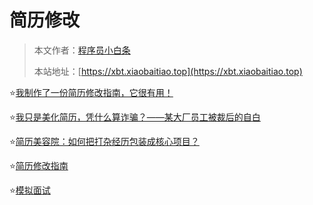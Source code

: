 # 简历修改

> 本文作者：[程序员小白条](https://github.com/luoye6)
>
> 本站地址：[https://xbt.xiaobaitiao.top](https://xbt.xiaobaitiao.top)

⭐️[我制作了一份简历修改指南，它很有用！](我制作了一份简历修改指南，它很有用！.md)

⭐️[我只是美化简历，凭什么算诈骗？——某大厂员工被裁后的自白](我只是美化简历，凭什么算诈骗？——某大厂员工被裁后的自白.md)

⭐️[简历美容院：如何把打杂经历包装成核心项目？](简历美容院：如何把打杂经历包装成核心项目？.md)

⭐️[简历修改指南](简历修改指南.md)

⭐️[模拟面试](模拟面试.md)

